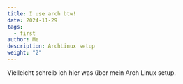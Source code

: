 ```yaml
---
title: I use arch btw!
date: 2024-11-29
tags:
  - first
author: Me
description: ArchLinux setup
weight: "2"
---
```


  
Vielleicht schreib ich hier was über mein Arch Linux setup.